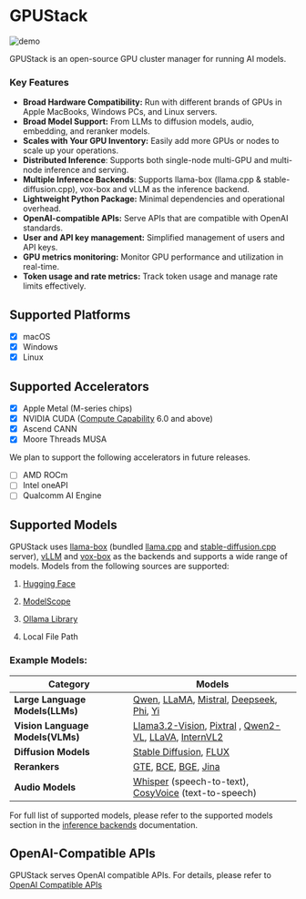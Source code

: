 # GPUStack

![demo](assets/gpustack-demo.gif)

GPUStack is an open-source GPU cluster manager for running AI models.

### Key Features

- **Broad Hardware Compatibility:** Run with different brands of GPUs in Apple MacBooks, Windows PCs, and Linux servers.
- **Broad Model Support:** From LLMs to diffusion models, audio, embedding, and reranker models.
- **Scales with Your GPU Inventory:** Easily add more GPUs or nodes to scale up your operations.
- **Distributed Inference**: Supports both single-node multi-GPU and multi-node inference and serving.
- **Multiple Inference Backends**: Supports llama-box (llama.cpp & stable-diffusion.cpp), vox-box and vLLM as the inference backend.
- **Lightweight Python Package:** Minimal dependencies and operational overhead.
- **OpenAI-compatible APIs:** Serve APIs that are compatible with OpenAI standards.
- **User and API key management:** Simplified management of users and API keys.
- **GPU metrics monitoring:** Monitor GPU performance and utilization in real-time.
- **Token usage and rate metrics:** Track token usage and manage rate limits effectively.

## Supported Platforms

- [x] macOS
- [x] Windows
- [x] Linux

## Supported Accelerators

- [x] Apple Metal (M-series chips)
- [x] NVIDIA CUDA ([Compute Capability](https://developer.nvidia.com/cuda-gpus) 6.0 and above)
- [x] Ascend CANN
- [x] Moore Threads MUSA

We plan to support the following accelerators in future releases.

- [ ] AMD ROCm
- [ ] Intel oneAPI
- [ ] Qualcomm AI Engine

## Supported Models

GPUStack uses [llama-box](https://github.com/gpustack/llama-box) (bundled [llama.cpp](https://github.com/ggerganov/llama.cpp) and [stable-diffusion.cpp](https://github.com/leejet/stable-diffusion.cpp) server), [vLLM](https://github.com/vllm-project/vllm) and [vox-box](https://github.com/gpustack/vox-box) as the backends and supports a wide range of models. Models from the following sources are supported:

1. [Hugging Face](https://huggingface.co/)

2. [ModelScope](https://modelscope.cn/)

3. [Ollama Library](https://ollama.com/library)

4. Local File Path

### Example Models:

| **Category**                     | **Models**                                                                                                                                                                                                                                                                                                                                   |
| -------------------------------- | -------------------------------------------------------------------------------------------------------------------------------------------------------------------------------------------------------------------------------------------------------------------------------------------------------------------------------------------- |
| **Large Language Models(LLMs)**  | [Qwen](https://huggingface.co/models?search=Qwen/Qwen), [LLaMA](https://huggingface.co/meta-llama), [Mistral](https://huggingface.co/mistralai), [Deepseek](https://huggingface.co/models?search=deepseek-ai/deepseek), [Phi](https://huggingface.co/models?search=microsoft/phi), [Yi](https://huggingface.co/models?search=01-ai/Yi)       |
| **Vision Language Models(VLMs)** | [Llama3.2-Vision](https://huggingface.co/models?pipeline_tag=image-text-to-text&search=llama3.2), [Pixtral](https://huggingface.co/models?search=pixtral) , [Qwen2-VL](https://huggingface.co/models?search=Qwen/Qwen2-VL), [LLaVA](https://huggingface.co/models?search=llava), [InternVL2](https://huggingface.co/models?search=internvl2) |
| **Diffusion Models**             | [Stable Diffusion](https://huggingface.co/models?search=gpustack/stable-diffusion), [FLUX](https://huggingface.co/models?search=gpustack/flux)                                                                                                                                                                                               |
| **Rerankers**                    | [GTE](https://huggingface.co/gpustack/gte-multilingual-reranker-base-GGUF), [BCE](https://huggingface.co/gpustack/bce-reranker-base_v1-GGUF), [BGE](https://huggingface.co/gpustack/bge-reranker-v2-m3-GGUF), [Jina](https://huggingface.co/models?search=gpustack/jina)                                                                     |
| **Audio Models**                 | [Whisper](https://huggingface.co/models?search=Systran/faster) (speech-to-text), [CosyVoice](https://huggingface.co/models?search=FunAudioLLM/CosyVoice) (text-to-speech)                                                                                                                                                                    |

For full list of supported models, please refer to the supported models section in the [inference backends](./user-guide/inference-backends.md) documentation.

## OpenAI-Compatible APIs

GPUStack serves OpenAI compatible APIs. For details, please refer to [OpenAI Compatible APIs](./user-guide/openai-compatible-apis.md)
